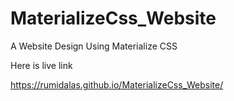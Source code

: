 # MaterializeCss_Website

A Website Design 
Using Materialize CSS

Here is live link 

https://rumidalas.github.io/MaterializeCss_Website/
